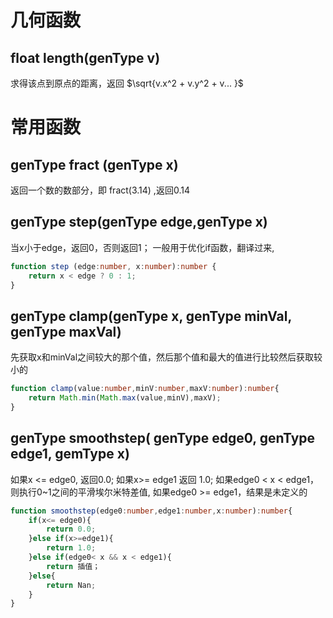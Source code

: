 # 几何函数
## float length(genType v)

求得该点到原点的距离，返回 $\sqrt{v.x^2 + v.y^2 + v... }$

# 常用函数

## genType fract (genType x)

返回一个数的数部分，即 fract(3.14) ,返回0.14

## genType step(genType edge,genType x)

当x小于edge，返回0，否则返回1；
一般用于优化if函数，翻译过来,
```TypeScript
function step (edge:number, x:number):number {
	return x < edge ? 0 : 1; 
}
```

## genType clamp(genType x, genType minVal, genType maxVal)

先获取x和minVal之间较大的那个值，然后那个值和最大的值进行比较然后获取较小的
```TypeScript
function clamp(value:number,minV:number,maxV:number):number{
	return Math.min(Math.max(value,minV),maxV);
}
```

## genType smoothstep( genType edge0, genType edge1, gemType x)

如果x <= edge0, 返回0.0; 
如果x>= edge1 返回 1.0; 
如果edge0 < x < edge1，则执行0~1之间的平滑埃尔米特差值,
如果edge0 >= edge1，结果是未定义的

```TypeScript
function smoothstep(edge0:number,edge1:number,x:number):number{
	if(x<= edge0){
		return 0.0;
	}else if(x>=edge1){
		return 1.0;
	}else if(edge0< x && x < edge1){
		return 插值；
	}else{
		return Nan;
	}
}
```